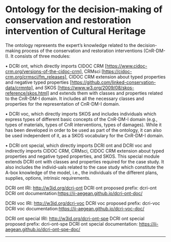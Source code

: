 # Ontology for the decision-making of conservation and restoration intervention of Cultural Heritage

The ontology represents the expert’s knowledge related to the decision-making process of the conservation and restoration interventions (CnR-DM-I). It consists of three modules:

• DCRI ont, which directly imports CIDOC CRM [https://www.cidoc-crm.org/versions-of-the-cidoc-crm], CRMsci [https://cidoc-crm.org/crmsci/fm_releases], CIDOC CRM extension about typed properties and negative typed properties [https://github.com/linked-conservation-data/crmntp], and SKOS [https://www.w3.org/2009/08/skos-reference/skos.html] and extends them with classes and properties related to the CnR-DM-I domain. It includes all the necessary classes and properties for the representation of CnR-DM-I domain.

• DCRI voc, which directly imports SKOS and includes individuals which express types of different basic concepts of the CnR-DM-I domain (e.g., types of materials, types of CnR interventions, types of damages). While it has been developed in order to be used as part of the ontology, it can also be used independent of it, as a SKOS vocabulary for the CnR-DM-I domain.

• DCRI ont special, which directly imports DCRI ont and DCRI voc and indirectly imports CIDOC CRM, CRMsci, CIDOC CRM extension about typed properties and negative typed properties, and SKOS. This special module extends DCRI ont with classes and properties required for the case study. It also includes the individ-uals related to the case study which constitute the A-box knowledge of the model, i.e., the individuals of the different plans, supplies, options, intrinsic requirements.


DCRI ont IRI: http://w3id.org/dcri-ont
DCRI ont proposed prefix: dcri-ont
DCRI ont documentation:https://ii-aegean.github.io/dcri-ont-doc/

DCRI voc IRI: http://w3id.org/dcri-voc
DCRI voc proposed prefix: dcri-voc
DCRI voc documentation:https://ii-aegean.github.io/dcri-voc-doc/

DCRI ont special IRI: http://w3id.org/dcri-ont-spe
DCRI ont special proposed prefix: dcri-ont-spe
DCRI ont special documentation: https://ii-aegean.github.io/dcri-ont-spe-doc/

---
